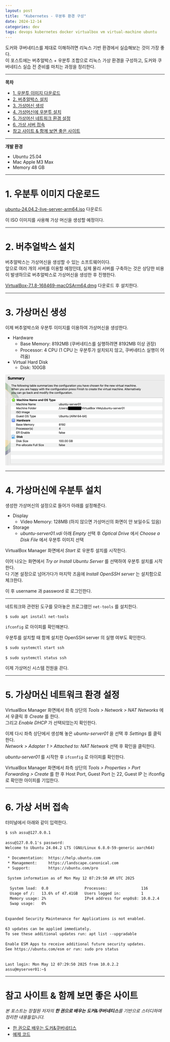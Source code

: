 ```yaml
---
layout: post
title:  "Kubernetes - 우분투 환경 구성"
date: 2024-12-14
categories: dev
tags: devops kubernetes docker virtualbox vm virtual-machine ubuntu
---
```


도커와 쿠버네티스를 제대로 이해하려면 리눅스 기반 환경에서 실습해보는 것이 가장 좋다.  
이 포스트에는 버추얼박스 + 우분투 조합으로 리눅스 가상 환경을 구성하고, 도커와 쿠버네티스 실습 전 준비를 마치는 과정을 정리한다.

---

**목차**

<!-- TOC -->
* [1. 우분투 이미지 다운로드](#1-우분투-이미지-다운로드)
* [2. 버추얼박스 설치](#2-버추얼박스-설치)
* [3. 가상머신 생성](#3-가상머신-생성)
* [4. 가상머신에 우분투 설치](#4-가상머신에-우분투-설치)
* [5. 가상머신 네트워크 환경 설정](#5-가상머신-네트워크-환경-설정)
* [6. 가상 서버 접속](#6-가상-서버-접속)
* [참고 사이트 & 함께 보면 좋은 사이트](#참고-사이트--함께-보면-좋은-사이트)
<!-- TOC -->

---

**개발 환경**

- Ubuntu 25.04
- Mac Apple M3 Max
- Memory 48 GB

---

# 1. 우분투 이미지 다운로드

[ubuntu-24.04.2-live-server-arm64.iso](https://cdimage.ubuntu.com/releases/24.04.2/release/) 다운로드

이 ISO 이미지를 사용해 가상 머신을 생성할 예정이다.

---

# 2. 버추얼박스 설치

버추얼박스는 가상머신을 생성할 수 있는 소프트웨어이다.  
앞으로 여러 개의 서버를 이용할 예정인데, 실제 물리 서버를 구축하는 것은 상당한 비용이 발생하므로 버추얼박스로 가상머신을 생성한 후 진행한다.

[VirtualBox-7.1.8-168469-macOSArm64.dmg](https://www.virtualbox.org/wiki/Downloads) 다운로드 후 설치한다.

---

# 3. 가상머신 생성

이제 버추얼박스와 우분투 이미지를 이용하여 가상머신을 생성한다.

- Hardware
  - Base Memory: 8192MB (쿠버네티스를 실행하려면 8192MB 이상 권장)
  - Processor: 4 CPU (1 CPU 는 우분투가 설치되지 않고, 쿠버네티스 실행이 어려움)
- Virtual Hard Disk
  - Disk: 100GB

![가상머신 생성](/assets/img/dev/2024/1214/vm.png)

---

# 4. 가상머신에 우분투 설치

생성한 가상머신의 설정으로 들어가 아래를 설정해준다.
- Display
  - Video Memory: 128MB (하지 않으면 가상머신의 화면이 안 보일수도 있음)
- Storage
  - _ubuntu-server01.vdi_ 아래 _Empty_ 선택 후 _Optical Drive_ 에서 _Choose a Disk File_ 에서 우분투 이미지 선택

VirtualBox Manager 화면에서 _Start_ 로 우분투 설치를 시작한다.

이어 나오는 화면에서 _Try or Install Ubuntu Server_ 를 선택하여 우분투 설치를 시작한다.  
다 기본 설정으로 넘어가다가 마지막 즈음에 _Install OpenSSH server_ 는 설치함으로 체크한다.

이 후 username 과 password 로 로그인한다.

---

네트워크와 관련된 도구를 모아놓은 프로그램인 `net-tools` 를 설치한다.

```shell
$ sudo apt install net-tools
```

`ifconfig` 로 아이피를 확인해본다.

우분투를 설치할 때 함께 설치한 OpenSSH server 의 실행 여부도 확인한다.

```shell
$ sudo systemctl start ssh

$ sudo systemctl status ssh
```

이제 가상머신 시스템 전원을 끈다.

---

# 5. 가상머신 네트워크 환경 설정

VirtualBox Manager 화면에서 좌측 상단의 _Tools > Network > NAT Networks_ 에서 우클릭 후 _Create_ 를 한다.  
그리고 _Enable DHCP_ 가 선택되었는지 확인한다.

이제 다시 좌측 상단에서 생성해 놓은 _ubuntu-server01_ 을 선택 후 _Settings_ 를 클릭한다.  
_Network > Adapter 1 > Attached to: NAT Network_ 선택 후 확인을 클릭한다.

_ubuntu-server01_ 를 시작한 후 `ifconfig` 로 아이피를 확인한다.

VirtualBox Manager 화면에서 좌측 상단의 _Tools > Properties > Port Forwarding > Create_ 를 한 후 Host Port, Guest Port 는 22, Guest IP 는 
ifconfig 로 확인한 아이피를 기입한다.

---

# 6. 가상 서버 접속

터미널에서 아래와 같이 입력한다.

```shell
$ ssh assu@127.0.0.1

assu@127.0.0.1's password:
Welcome to Ubuntu 24.04.2 LTS (GNU/Linux 6.8.0-59-generic aarch64)

 * Documentation:  https://help.ubuntu.com
 * Management:     https://landscape.canonical.com
 * Support:        https://ubuntu.com/pro

 System information as of Mon May 12 07:29:50 AM UTC 2025

  System load:  0.0                Processes:               116
  Usage of /:   13.6% of 47.41GB   Users logged in:         1
  Memory usage: 2%                 IPv4 address for enp0s8: 10.0.2.4
  Swap usage:   0%


Expanded Security Maintenance for Applications is not enabled.

63 updates can be applied immediately.
To see these additional updates run: apt list --upgradable

Enable ESM Apps to receive additional future security updates.
See https://ubuntu.com/esm or run: sudo pro status


Last login: Mon May 12 07:29:50 2025 from 10.0.2.2
assu@myserver01:~$
```

---

# 참고 사이트 & 함께 보면 좋은 사이트

*본 포스트는 장철원 저자의 **한 권으로 배우는 도커&쿠버네티스**를 기반으로 스터디하며 정리한 내용들입니다.*

* [한 권으로 배우는 도커&쿠버네티스](https://www.yes24.com/product/goods/126115324)
* [예제 코드](https://github.com/losskatsu/DockerKubernetes)